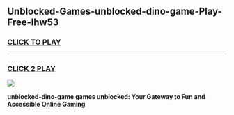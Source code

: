 
## Unblocked-Games-unblocked-dino-game-Play-Free-lhw53
<h3>
<a href="https://premium76.site?title=unblocked-dino-game&ref=19M">CLICK TO PLAY</a></h3>
<hr>

<h3>
<a href="https://premium76.site?title=unblocked-dino-game&ref=19M">CLICK 2 PLAY</a>
  
</h3>

<a href="https://premium76.site?title=unblocked-dino-game&ref=19M"><img src="https://clearcache.store/games.png"></a>


**unblocked-dino-game games unblocked: Your Gateway to Fun and Accessible Online Gaming**
